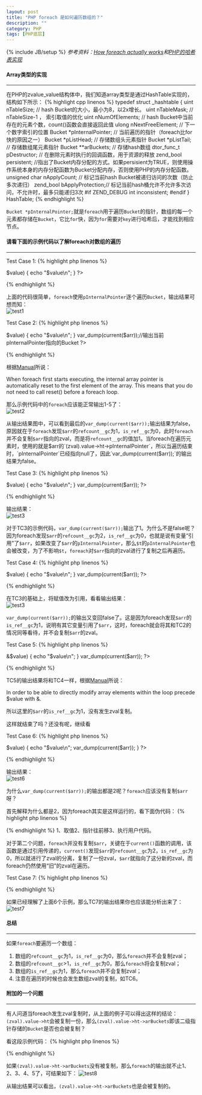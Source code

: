 ```yaml
---
layout: post
title: "PHP foreach 是如何遍历数组的？"
description: ""
category: PHP
tags: [PHP底层]
---
```

{% include JB/setup %}
*参考资料：[How foreach actually works](http://stackoverflow.com/questions/10057671/how-foreach-actually-works/14854568#14854568)和[PHP的哈希表实现](http://www.php-internals.com/book/?p=chapt03/03-01-02-hashtable-in-php)*

#### Array类型的实现
- - -
在PHP的zvalue_value结构体中，我们知道array类型是通过HashTable实现的，结构如下所示：
{% highlight cpp linenos %}
typedef struct _hashtable { 
    uint nTableSize;        // hash Bucket的大小，最小为8，以2x增长。
    uint nTableMask;        // nTableSize-1 ， 索引取值的优化
    uint nNumOfElements;    // hash Bucket中当前存在的元素个数，count()函数会直接返回此值 
    ulong nNextFreeElement; // 下一个数字索引的位置
    Bucket *pInternalPointer;   // 当前遍历的指针（foreach比for快的原因之一）
    Bucket *pListHead;          // 存储数组头元素指针
    Bucket *pListTail;          // 存储数组尾元素指针
    Bucket **arBuckets;         // 存储hash数组
    dtor_func_t pDestructor;    // 在删除元素时执行的回调函数，用于资源的释放
    zend_bool persistent;       //指出了Bucket内存分配的方式。如果persisient为TRUE，则使用操作系统本身的内存分配函数为Bucket分配内存，否则使用PHP的内存分配函数。
    unsigned char nApplyCount; // 标记当前hash Bucket被递归访问的次数（防止多次递归）
    zend_bool bApplyProtection;// 标记当前hash桶允许不允许多次访问，不允许时，最多只能递归3次
#if ZEND_DEBUG
    int inconsistent;
#endif
} HashTable;
{% endhighlight %}

`Bucket *pInternalPointer;`就是`foreach`用于遍历`Bucket`的指针，数组的每一个元素都存储在`Bucket`，它比`for`快，因为`for`需要对`key`进行哈希后，才能找到相应节点。

<!--more-->

#### 请看下面的示例代码以了解foreach对数组的遍历
- - -
Test Case 1:
{% highlight php linenos %}
<?php
$arr = [1, 2, 3, 4, 5];

foreach ($arr as $key => $value) {
    echo "$value\n";
}
?>
{% endhighlight %}

上面的代码很简单，`foreach`使用`pInternalPointer`逐个遍历`Bucket`，输出结果可想而知：<br />
![test1](/assets/img/201402080101.png)

Test Case 2:
{% highlight php linenos %}
<?php
$arr = [1, 2, 3, 4, 5];
var_dump(each($arr));//先将pInternalPointer往前挪一位
foreach ($arr as $key => $value) {
    echo "$value\n";
}
var_dump(current($arr));//输出当前pInternalPointer指向的Bucket
?>
{% endhighlight %}

根据[Manual](http://php.net/manual/en/control-structures.foreach.php)所说：

When foreach first starts executing, the internal array pointer is automatically reset to the first element of the array. This means that you do not need to call reset() before a foreach loop.

那么示例代码中的`foreach`应该能正常输出1-5了：<br />
![test2](/assets/img/201402080102.png)

从输出结果图中，可以看到最后的`var_dump(current($arr));`输出结果为false，原因就在于`foreach`发现`$arr`的`refcount__gc`为1，`is_ref__gc`为0，此时`foreach`并不会复制`$arr`指向的zval，而是将`refcount__gc`的值加1。当foreach在遍历元素时，使用的就是$arr的`(zval).value->ht->pInternalPointer`，所以当遍历结束时，`pInternalPointer`已经指向null了，因此`var_dump(current($arr));`的输出结果为false。

Test Case 3:
{% highlight php linenos %}
<?php
$arr = [1, 2, 3, 4, 5];
$t = $arr;
foreach ($arr as $key => $value) {
    echo "$value\n";
}
var_dump(current($arr));
?>
{% endhighlight %}

输出结果：<br />
![test3](/assets/img/201402080103.png)

对于TC3的示例代码，`var_dump(current($arr));`输出了1。为什么不是false呢？因为foreach发现`$arr`的`refcount__gc`为2，`is_ref__gc`为0，也就是说有变量“引用”了`$arr`，如果改变了`$arr`的`pInternalPointer`，那么`$t`的`pInternalPointer`也会被改变，为了不影响`$t`，`foreach`对`$arr`指向的zval进行了复制之后再遍历。

Test Case 4:
{% highlight php linenos %}
<?php
$arr = [1, 2, 3, 4, 5];
$t = &$arr;
foreach ($arr as $key => $value) {
    echo "$value\n";
}
var_dump(current($arr));
?>
{% endhighlight %}

在TC3的基础上，将赋值改为引用，看看输出结果：<br />
![test3](/assets/img/201402080104.png)

`var_dump(current($arr));`的输出又变回false了。这是因为foreach发现`$arr`的`is_ref__gc`为1，说明有其它变量引用了`$arr`，这时，foreach就会将其和TC2的情况同等看待，并不会复制`$arr`的zval。

Test Case 5:
{% highlight php linenos %}
<?php
$arr = [1, 2, 3, 4, 5];
foreach ($arr as $key => &$value) {
    echo "$value\n";
}
var_dump(current($arr));
?>
{% endhighlight %}

TC5的输出结果将和TC4一样，根据[Manual](http://php.net/manual/en/control-structures.foreach.php)所说：

In order to be able to directly modify array elements within the loop precede $value with &.

所以这里的`$arr`的`is_ref__gc`为1，没有发生zval复制。

这样就结束了吗？还没有呢，继续看

Test Case 6:
{% highlight php linenos %}
<?php
$arr = [1, 2, 3, 4, 5];
foreach ($arr as $key => $value) {
    echo "$value\n";
    var_dump(current($arr));
}
?>
{% endhighlight %}

输出结果：<br />
![test6](/assets/img/201402080105.png)

为什么`var_dump(current($arr));`的输出都是2呢？`foreach`应该没有复制`$arr`呀？

首先解释为什么都是2，因为foreach其实是这样运行的，看下面伪代码：
{% highlight php linenos %}
<?php
reset();
while (get_current_data(&data) == SUCCESS) {
    move_forward();
    code();//var_dump(current($arr));在这里执行
}
?>
{% endhighlight %}
1、取值2、指针往前移3、执行用户代码。

对于第二个问题，`foreach`并没有复制`$arr`，关键在于`current()`函数的调用，该函数是通过引用传递的，`current()`发现`$arr`的`refcount__gc`为2，`is_ref__gc`为0，所以就进行了zval的分离，复制了一份zval，`$arr`就指向了这分新的zval，而foreach仍然使用“旧”的zval在遍历。

Test Case 7:
{% highlight php linenos %}
<?php
$arr = [1, 2, 3, 4, 5];
$obj = (object) [6, 7, 8, 9, 10];

$ref =& $arr;
foreach ($ref as $val) {
    echo "$val\n";
    if ($val == 3) {
        $ref = $obj;
    }
}
?>
{% endhighlight %}

如果已经理解了上面6个示例，那么TC7的输出结果你也应该能分析出来了：<br />
![test7](/assets/img/201402080106.png)

#### 总结
- - -
如果`foreach`要遍历一个数组：

1. 数组的`refcount__gc`为1，`is_ref__gc`为0，那么`foreach`并不会复制zval；
2. 数组的`refcount__gc`>1，`is_ref__gc`为0，那么`foreach`将会复制zval；
3. 数组的`is_ref__gc`为1，那么`foreach`并不会复制zval；
4. 注意在遍历的时候也会发生数组zval的复制，如TC6。

#### 附加的一个问题
- - -
有人问道当foreach发生zval复制时，从上面的例子可以得出这样的结论：`(zval).value->ht`会被复制一份，那么`(zval).value->ht->arBuckets`即该二级指针存储的`Bucket`是否也会被复制？

看这段示例代码：
{% highlight php linenos %}
<?php
$arr = [1, 2, 3, 4, 5];

$ref = $arr;
foreach ($arr as $val) {
    echo "$val\n";
    $arr[] = $val + 1;
}
var_dump($arr);
?>
{% endhighlight %}

如果`(zval).value->ht->arBuckets`没有被复制，那么`foreach`的输出就不止1、2、3、4、5了，可结果如下：
![test8](/assets/img/201402080107.png)

从输出结果可以看出，`(zval).value->ht->arBuckets`也是会被复制的。